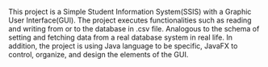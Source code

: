 This project is a Simple Student Information System(SSIS) with a Graphic User Interface(GUI). The project executes functionalities such as reading and writing from or to the database in .csv file.
Analogous to the schema of setting and fetching data from a real database system in real life.
In addition, the project is using Java language to be specific, JavaFX to control, organize, and design the elements of the GUI. 
